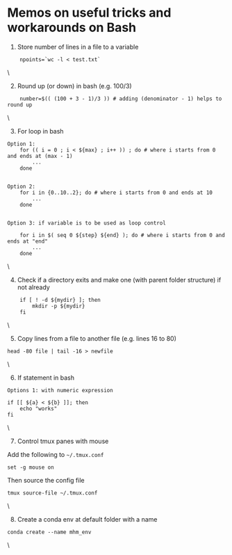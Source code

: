 # Memos on useful tricks and workarounds on Bash


1. Store number of lines in a file to a variable

```
	npoints=`wc -l < test.txt`

```
\

2. Round up (or down) in bash (e.g. 100/3)

```
	number=$(( (100 + 3 - 1)/3 )) # adding (denominator - 1) helps to round up

```
\


3. For loop in bash

```
Option 1:
	for (( i = 0 ; i < ${max} ; i++ )) ; do # where i starts from 0 and ends at (max - 1)
		...
	done


Option 2:
	for i in {0..10..2}; do # where i starts from 0 and ends at 10
		...
	done


Option 3: if variable is to be used as loop control

	for i in $( seq 0 ${step} ${end} ); do # where i starts from 0 and ends at "end"
		...
	done

```
\


4. Check if a directory exits and make one (with parent folder structure) if not already

```
	if [ ! -d ${mydir} ]; then
	    mkdir -p ${mydir}
	fi

```
\

5. Copy lines from a file to another file (e.g. lines 16 to 80)

```
head -80 file | tail -16 > newfile
```
\

6. If statement in bash

```
Options 1: with numeric expression

if [[ ${a} < ${b} ]]; then 
	echo "works"
fi
```
\

7. Control tmux panes with mouse

Add the following to `~/.tmux.conf`

```
set -g mouse on

```

Then source the config file

```
tmux source-file ~/.tmux.conf
```
\

8. Create a conda env at default folder with a name

```
conda create --name mhm_env
```
\

